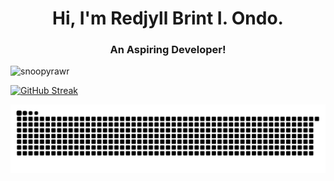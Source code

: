 
<h1 align="center">Hi, I'm Redjyll Brint I. Ondo.</h1>
<h3 align="center">An Aspiring Developer!</h3>

<p align="left"> <img src="https://komarev.com/ghpvc/?username=snoopyrawr&label=Profile%20views&color=840807&style=flat" alt="snoopyrawr" /> </p>

[![GitHub Streak](https://streak-stats.demolab.com/?user=Snoopyrawr1&theme=dark)](https://git.io/streak-stats)

<picture>
  <img alt="github-snake" src="github-user-contribution.svg" />
</picture>

